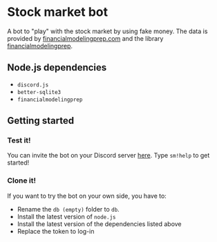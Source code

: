 # Stock market bot
A bot to "play" with the stock market by using fake money.
The data is provided by [financialmodelingprep.com](financialmodelingprep.com) and the library [financialmodelingprep](https://github.com/patelneel55/financialmodelingprep).

## Node.js dependencies
- `discord.js`
- `better-sqlite3`
- `financialmodelingprep`

## Getting started
### Test it!
You can invite the bot on your Discord server [here](https://discordapp.com/oauth2/authorize?client_id=700690470891814912&permissions=3072&scope=bot). Type `sm!help` to get started!

### Clone it!
If you want to try the bot on your own side, you have to:
- Rename the `db (empty)` folder to `db`.
- Install the latest version of `node.js`
- Install the latest version of the dependencies listed above
- Replace the token to log-in
